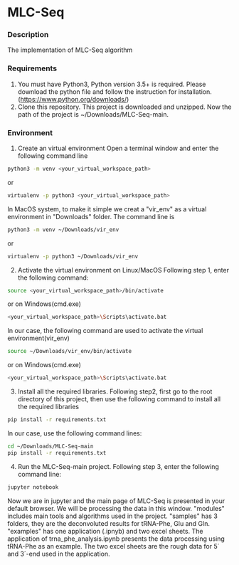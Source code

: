 # MLC-Seq

### Description
The implementation of MLC-Seq algorithm


### Requirements
1. You must have Python3, Python version 3.5+ is required. Please download the python file and follow the instruction for installation. (https://www.python.org/downloads/)
2. Clone this repository. This project is downloaded and unzipped. Now the path of the project is ~/Downloads/MLC-Seq-main.
### Environment
1. Create an virtual environment
   Open a terminal window and enter the following command line
```Bash
python3 -m venv <your_virtual_workspace_path>
```
or
```Bash
virtualenv -p python3 <your_virtual_workspace_path>
```
   In MacOS system, to make it simple we creat a "vir_env" as a virtual environment in "Downloads" folder. The command line is
```Bash
python3 -m venv ~/Downloads/vir_env
```
or
```Bash
virtualenv -p python3 ~/Downloads/vir_env
```  
2. Activate the virtual environment on Linux/MacOS
   Following step 1, enter the following command:
```Bash
source <your_virtual_workspace_path>/bin/activate
```
or on Windows(cmd.exe)
```Bash
<your_virtual_workspace_path>\Scripts\activate.bat
```
   In our case, the following command are used to activate the virtual environment(vir_env)
```Bash
source ~/Downloads/vir_env/bin/activate
```
or on Windows(cmd.exe)
```Bash
<your_virtual_workspace_path>\Scripts\activate.bat    
```

3. Install all the required libraries.
   Following step2, first go to the root directory of this project, then use the following command to install all the required libraries
```Bash
pip install -r requirements.txt
```
   In our case, use the following command lines:
```Bash
cd ~/Downloads/MLC-Seq-main
pip install -r requirements.txt
```

4. Run the MLC-Seq-main project.
   Following step 3, enter the following command line:
```Bash
jupyter notebook
```
Now we are in jupyter and the main page of MLC-Seq is presented in your default browser. We will be processing the data in this window.
"modules" includes main tools and algorithms used in the project.
"samples" has 3 folders, they are the deconvoluted results for tRNA-Phe, Glu and Gln.
"examples" has one application (.ipnyb) and two excel sheets. The application of trna_phe_analysis.ipynb presents the data processing using tRNA-Phe as an example. The two excel sheets are the rough data for 5´ and 3´-end used in the application.


